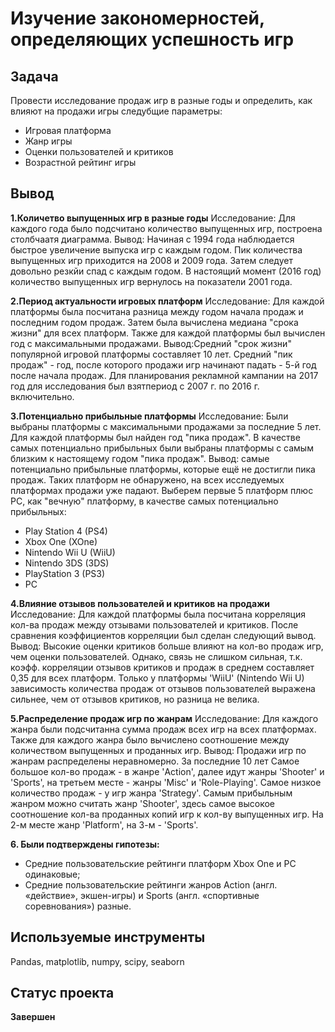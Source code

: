 # Изучение закономерностей, определяющих успешность игр

## Задача
Провести исследование продаж игр в разные годы и определить, как влияют на продажи игры следубщие параметры:
- Игровая платформа
- Жанр игры
- Оценки пользователей и критиков
- Возрастной рейтинг игры

## Вывод
**1.Количетво выпущенных игр в разные годы**
Исследование: Для каждого года было подсчитано количество выпущенных игр, построена столбчаатя диаграмма.
Вывод: Начиная с 1994 года наблюдается быстрое увеличение выпуска игр с каждым годом. Пик количества выпущенных игр приходится на 2008 и 2009 года. Затем следует довольно резкйи спад с каждым годом. В настоящий момент (2016 год) количество выпущенных игр вернулось на показатели 2001 года.

**2.Период актуальности игровых платформ**
Исследование: Для каждой платформы была посчитана разница между годом начала продаж и последним годом продаж. Затем была вычислена медиана "срока жизни" для всех платформ. Также для каждой платформы был вычислен год с максимальными продажами.
Вывод:Cредний "срок жизни" популярной игровой платформы составляет 10 лет. Средний "пик продаж" - год, после которого продажи игр начинают падать - 5-й год после начала продаж. Для планирования рекламной кампании на 2017 год для исследования был взятпериод с 2007 г. по 2016 г. включительно.

**3.Потенциально прибыльные платформы**
Исследование: Были выбраны платформы с максимальными продажами за последние 5 лет. Для каждой платформы был найден год "пика продаж". В качестве самых потенциально прибыльных были выбраны платформы с самым близким к настоящему годом "пика продаж".
Вывод: самые потенциально прибыльные платформы, которые ещё не достигли пика продаж. Таких платформ не обнаружено, на всех исследуемых платформах продажи уже падают. Выберем первые 5 платформ плюс PC, как "вечную" платформу, в качестве самых потенциально прибыльных:
- Play Station 4 (PS4)
- Xbox One (XOne)
- Nintendo Wii U (WiiU)
- Nintendo 3DS (3DS)
- PlayStation 3 (PS3)
- PC

**4.Влияние отзывов пользователей и критиков на продажи**
Исследование: Для каждой платформы была посчитана корреляция кол-ва продаж между отзывами пользователей и критиков. После сравнения коэффициентов корреляции был сделан следующий вывод.
Вывод: Высокие оценки критиков больше влияют на кол-во продаж игр, чем оценки пользователей. Однако, связь не слишком сильная, т.к. коэфф. корреляции отзывов критиков и продаж в среднем составляет 0,35 для всех платформ.
Только у платформы 'WiiU' (Nintendo Wii U) зависимость количества продаж от отзывов пользователей выражена сильнее, чем от отзывов критиков, но разница не велика.

**5.Распределение продаж игр по жанрам**
Исследование: Для каждого жанра были подсчитанна сумма продаж всех игр на всех платформах. Также для каждого жанра было вычислено соотношение между количеством выпущенных и проданных игр.
Вывод: Продажи игр по жанрам распределены неравномерно. За последние 10 лет Самое большое кол-во продаж - в жанре 'Action', далее идут жанры 'Shooter' и 'Sports', на третьем месте - жанры 'Misc' и 'Role-Playing'. Самое низкое количество продаж - у игр жанра 'Strategy'.
Самым прибыльным жанром можно считать жанр 'Shooter', здесь самое высокое соотношение кол-ва проданных копий игр к кол-ву выпущенных игр. На 2-м месте жанр 'Platform', на 3-м - 'Sports'.

**6. Были подтверждены гипотезы:**
- Средние пользовательские рейтинги платформ Xbox One и PC одинаковые;
- Средние пользовательские рейтинги жанров Action (англ. «действие», экшен-игры) и Sports (англ. «спортивные соревнования») разные.

## Используемые инструменты
Pandas, matplotlib, numpy, scipy, seaborn
## Статус проекта
**Завершен**

